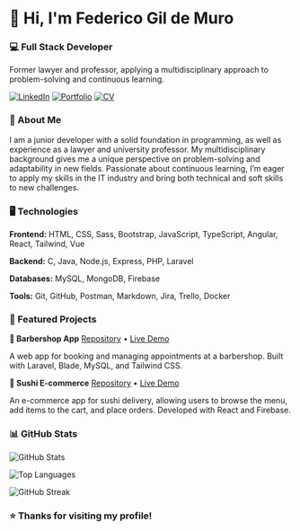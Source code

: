 # 👋 Hi, I'm Federico Gil de Muro

### 💻 Full Stack Developer

Former lawyer and professor, applying a multidisciplinary approach to problem-solving and continuous learning.

[![LinkedIn](https://img.shields.io/badge/LinkedIn-blue?style=flat)](https://linkedin.com/in/federicogildemuro)
[![Portfolio](https://img.shields.io/badge/Portfolio-black?style=flat)](https://federico-gil-de-muro-portfolio.vercel.app)
[![CV](https://img.shields.io/badge/CV-PDF-red?style=flat)](https://federico-gil-de-muro-portfolio.vercel.app/cv-federico-gil-de-muro.pdf)

### 💼 About Me

I am a junior developer with a solid foundation in programming, as well as experience as a lawyer and university professor. My multidisciplinary background gives me a unique perspective on problem-solving and adaptability in new fields. Passionate about continuous learning, I’m eager to apply my skills in the IT industry and bring both technical and soft skills to new challenges.

### 🖥 Technologies

**Frontend:** HTML, CSS, Sass, Bootstrap, JavaScript, TypeScript, Angular, React, Tailwind, Vue

**Backend:** C, Java, Node.js, Express, PHP, Laravel

**Databases:** MySQL, MongoDB, Firebase

**Tools:** Git, GitHub, Postman, Markdown, Jira, Trello, Docker

### 🚀 Featured Projects

**🧔 Barbershop App**
[Repository](https://github.com/federicogildemuro/dartom) • [Live Demo](https://dartom.onrender.com/)

A web app for booking and managing appointments at a barbershop. Built with Laravel, Blade, MySQL, and Tailwind CSS.

**🍣 Sushi E-commerce**
[Repository](https://github.com/federicogildemuro/kyo-sushi) • [Live Demo](https://kyo-sushi.netlify.app/)

An e-commerce app for sushi delivery, allowing users to browse the menu, add items to the cart, and place orders. Developed with React and Firebase.

### 📊 GitHub Stats

![GitHub Stats](https://github-readme-stats.vercel.app/api?username=federicogildemuro&show_icons=true&theme=radical)

![Top Languages](https://github-readme-stats.vercel.app/api/top-langs/?username=federicogildemuro&layout=compact&theme=radical)

![GitHub Streak](https://github-readme-streak-stats.herokuapp.com/?user=federicogildemuro&theme=radical)

### ⭐ Thanks for visiting my profile!

